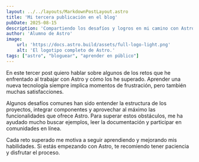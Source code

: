 ```yaml
---
layout: ../../layouts/MarkdownPostLayout.astro
title: 'Mi tercera publicación en el blog'
pubDate: 2025-08-15
description: 'Compartiendo los desafíos y logros en mi camino con Astro.'
author: 'Alumno de Astro'
image:
    url: 'https://docs.astro.build/assets/full-logo-light.png'
    alt: 'El logotipo completo de Astro.'
tags: ["astro", "bloguear", "aprender en público"]
---
```

En este tercer post quiero hablar sobre algunos de los retos que he enfrentado al trabajar con Astro y cómo los he superado. Aprender una nueva tecnología siempre implica momentos de frustración, pero también muchas satisfacciones.

Algunos desafíos comunes han sido entender la estructura de los proyectos, integrar componentes y aprovechar al máximo las funcionalidades que ofrece Astro. Para superar estos obstáculos, me ha ayudado mucho buscar ejemplos, leer la documentación y participar en comunidades en línea.

Cada reto superado me motiva a seguir aprendiendo y mejorando mis habilidades. Si estás empezando con Astro, te recomiendo tener paciencia y disfrutar el proceso.